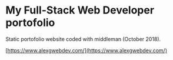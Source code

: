 # My Full-Stack Web Developer portofolio

Static portofolio website coded with middleman (October 2018).

[https://www.alexgwebdev.com/](https://www.alexgwebdev.com/)
